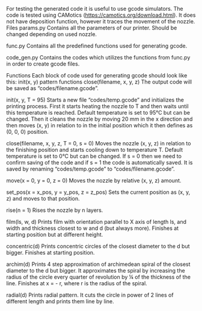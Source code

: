For testing the generated code it is useful to use gcode simulators. The code is tested using CAMotics (https://camotics.org/download.html). It does not have deposition function, however it traces the movement of the nozzle. Files params.py Contains all the parameters of our printer. Should be changed depending on used nozzle.

func.py Contains all the predefined functions used for generating gcode.

code_gen.py Contains the codes which utilizes the functions from func.py in order to create gcode files.

Functions Each block of code used for generating gcode should look like this: init(x, y) pattern functions close(filename, x, y, z) The output code will be saved as “codes/filename.gcode”.

init(x, y, T = 95) Starts a new file “codes/temp.gcode” and initializes the printing process. First it starts heating the nozzle to T and then waits until this temperature is reached. Default temperature is set to 95°C but can be changed. Then it cleans the nozzle by moving 20 mm in the x direction and then moves (x, y) in relation to in the initial position which it then defines as (0, 0, 0) position.

close(filename, x, y, z, T = 0, s = 0) Moves the nozzle (x, y, z) in relation to the finishing position and starts cooling down to temperature T. Default temperature is set to 0°C but can be changed. If s = 0 then we need to confirm saving of the code and if s = 1 the code is automatically saved. It is saved by renaming “codes/temp.gcode” to “codes/filename.gcode”.

move(x = 0, y = 0, z = 0) Moves the nozzle by relative (x, y, z) amount.

set_pos(x = x_pos, y = y_pos, z = z_pos) Sets the current position as (x, y, z) and moves to that position.

rise(n = 1) Rises the nozzle by n layers.

film(ls, w, d) Prints film with orientation parallel to X axis of length ls, and width and thickness closest to w and d (but always more). Finishes at starting position but at different height.

concentric(d) Prints concentric circles of the closest diameter to the d but bigger. Finishes at starting position.

archim(d) Prints 4 step approximation of archimedean spiral of the closest diameter to the d but bigger. It approximates the spiral by increasing the radius of the circle every quarter of revolution by ¼ of the thickness of the line. Finishes at x = - r, where r is the radius of the spiral.

radial(d) Prints radial pattern. It cuts the circle in power of 2 lines of different length and prints them line by line.
